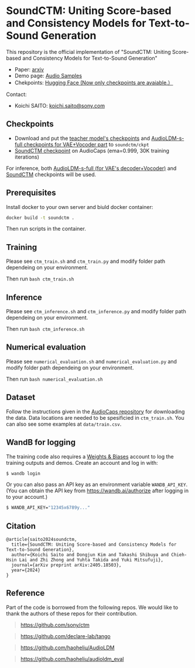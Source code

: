 # SoundCTM: Uniting Score-based and Consistency Models for Text-to-Sound Generation

This repository is the official implementation of "SoundCTM: Uniting Score-based and Consistency Models for Text-to-Sound Generation"

- Paper: [arxiv](https://arxiv.org/abs/2405.18503)
- Demo page: [Audio Samples](https://koichi-saito-sony.github.io/soundctm/)
- Chekpoints: [Hugging Face (Now only checkpoints are avaiable.）](https://huggingface.co/Sony/soundctm)

Contact:
- Koichi SAITO: koichi.saito@sony.com

## Checkpoints

- Download and put the [teacher model's checkpoints](https://huggingface.co/Sony/soundctm/tree/main/ckpt/teacher) and [AudioLDM-s-full checkpoints for VAE+Vocoder part](https://huggingface.co/Sony/soundctm/blob/main/ckpt/audioldm-s-full.ckpt) to `soundctm/ckpt`
- [SoundCTM checkpoint](https://huggingface.co/Sony/soundctm/tree/main/soundctm_ckpt) on AudioCaps (ema=0.999, 30K training iterations)

For inference, both [AudioLDM-s-full (for VAE's decoder+Vocoder)](https://huggingface.co/Sony/soundctm/blob/main/ckpt/audioldm-s-full.ckpt) and [SoundCTM](https://huggingface.co/Sony/soundctm/tree/main/soundctm_ckpt) checkpoints will be used.

## Prerequisites

Install docker to your own server and biuld docker container:

```bash
docker build -t soundctm .
```

Then run scripts in the container.

## Training
Please see `ctm_train.sh` and `ctm_train.py` and modify folder path dependeing on your environment.

Then run `bash ctm_train.sh`

## Inference
Please see `ctm_inference.sh` and `ctm_inference.py` and modify folder path dependeing on your environment.

Then run `bash ctm_inference.sh`

## Numerical evaluation
Please see `numerical_evaluation.sh` and `numerical_evaluation.py` and modify folder path dependeing on your environment.

Then run `bash numerical_evaluation.sh`


## Dataset
Follow the instructions given in the [AudioCaps repository](https://github.com/cdjkim/audiocaps) for downloading the data. 
Data locations are needed to be spesificied in `ctm_train.sh`. 
You can also see some examples at `data/train.csv`.


## WandB for logging
The training code also requires a [Weights & Biases](https://wandb.ai/site) account to log the training outputs and demos. Create an account and log in with:
```bash
$ wandb login
```
Or you can also pass an API key as an environment variable `WANDB_API_KEY`.
(You can obtain the API key from https://wandb.ai/authorize after logging in to your account.)
```bash
$ WANDB_API_KEY="12345x6789y..."
```


## Citation
```
@article{saito2024soundctm,
  title={SoundCTM: Uniting Score-based and Consistency Models for Text-to-Sound Generation}, 
  author={Koichi Saito and Dongjun Kim and Takashi Shibuya and Chieh-Hsin Lai and Zhi Zhong and Yuhta Takida and Yuki Mitsufuji},
  journal={arXiv preprint arXiv:2405.18503},
  year={2024}
}
```

## Reference
Part of the code is borrowed from the following repos. We would like to thank the authors of these repos for their contribution. 
> https://github.com/sony/ctm

> https://github.com/declare-lab/tango

> https://github.com/haoheliu/AudioLDM

> https://github.com/haoheliu/audioldm_eval


